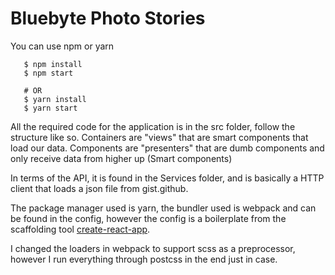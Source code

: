 # Bluebyte Photo Stories


You can use npm or yarn

```
   $ npm install
   $ npm start

   # OR
   $ yarn install
   $ yarn start
```

All the required code for the application is in the src folder, follow the structure like so.
Containers are "views" that are smart components that load our data.
Components are "presenters" that are dumb components and only receive data from higher up (Smart components)

In terms of the API, it is found in the Services folder, and is basically a HTTP client that loads a json file from gist.github.

The package manager used is yarn, the bundler used is webpack and can be found in the config, however the config is a boilerplate from the scaffolding tool
[create-react-app](https://github.com/facebookincubator/create-react-app).

I changed the loaders in webpack to support scss as a preprocessor, however I run everything through postcss in the end just in case.